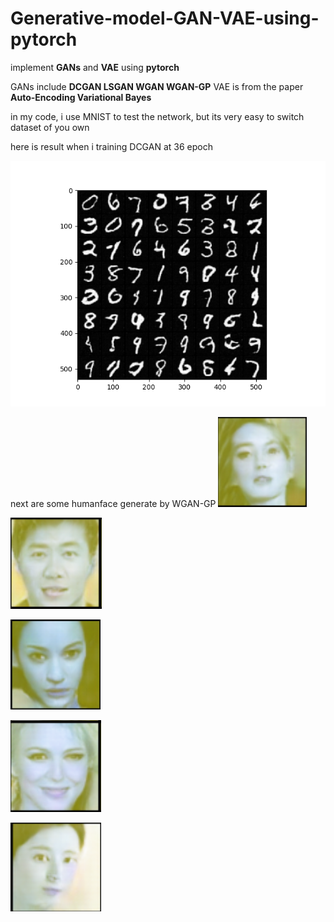 # Generative-model-GAN-VAE-using-pytorch

implement **GANs** and **VAE** using **pytorch**

GANs include **DCGAN LSGAN WGAN WGAN-GP**
VAE is from the paper **Auto-Encoding Variational Bayes**

in my code, i use MNIST to test the network, but its very easy to switch dataset of you own

here is result when i training DCGAN at 36 epoch

![image](https://github.com/assassint2017/Generative-model-GAN-VAE-using-pytorch/blob/master/img/DCGAN_36.png)

next are some humanface generate by WGAN-GP
![face1](https://github.com/assassint2017/Generative-model-GAN-VAE-using-pytorch/blob/master/img/face1.png)

![face2](https://github.com/assassint2017/Generative-model-GAN-VAE-using-pytorch/blob/master/img/face2.png)

![face3](https://github.com/assassint2017/Generative-model-GAN-VAE-using-pytorch/blob/master/img/face3.png)

![face4](https://github.com/assassint2017/Generative-model-GAN-VAE-using-pytorch/blob/master/img/face4.png)

![face5](https://github.com/assassint2017/Generative-model-GAN-VAE-using-pytorch/blob/master/img/face5.png)
